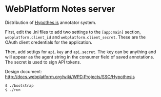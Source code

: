 # WebPlatform Notes server

Distribution of [Hypothes.is](http://hypothes.is/) annotator system.

First, edit the .ini files to add two settings to the ``[app:main]`` section,
``webplatform.client_id`` and ``webplatform.client_secret``. These are the
OAuth client credentials for the application.

Then, add settigs for ``api.key`` and ``api.secret``. The key can be anything
and will appear as the agent string in the consumer field of saved annotations.
The secret is used to sign API tokens.

Design document: http://docs.webplatform.org/wiki/WPD:Projects/SSO/Hypothesis

```shell
$ ./bootstrap
$ ./run
```
